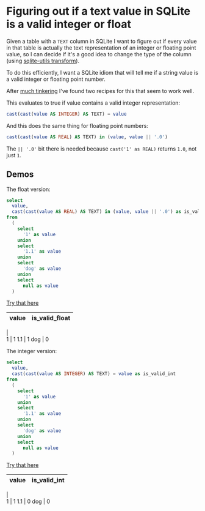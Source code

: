 # Figuring out if a text value in SQLite is a valid integer or float

Given a table with a `TEXT` column in SQLite I want to figure out if every value in that table is actually the text representation of an integer or floating point value, so I can decide if it's a good idea to change the type of the column (using [sqlite-utils transform](https://sqlite-utils.readthedocs.io/en/stable/python-api.html#transforming-a-table)).

To do this efficiently, I want a SQLite idiom that will tell me if a string value is a valid integer or floating point number.

After [much tinkering](https://github.com/simonw/sqlite-utils/issues/179) I've found two recipes for this that seem to work well.

This evaluates to true if value contains a valid integer representation:
```sql
cast(cast(value AS INTEGER) AS TEXT) = value
```
And this does the same thing for floating point numbers:
```sql
cast(cast(value AS REAL) AS TEXT) in (value, value || '.0')
```
The `|| '.0'` bit there is needed because `cast('1' as REAL)` returns `1.0`, not just `1`.

## Demos

The float version:

```sql
select
  value,
  cast(cast(value AS REAL) AS TEXT) in (value, value || '.0') as is_valid_float
from
  (
    select
      '1' as value
    union
    select
      '1.1' as value
    union
    select
      'dog' as value
    union
    select
      null as value
  )
```
[Try that here](https://latest.datasette.io/fixtures?sql=select%0D%0A++value%2C%0D%0A++cast%28cast%28value+AS+REAL%29+AS+TEXT%29+in+%28value%2C+value+%7C%7C+%27.0%27%29+as+is_valid_float%0D%0Afrom%0D%0A++%28%0D%0A++++select%0D%0A++++++%271%27+as+value%0D%0A++++union%0D%0A++++select%0D%0A++++++%271.1%27+as+value%0D%0A++++union%0D%0A++++select%0D%0A++++++%27dog%27+as+value%0D%0A++++union%0D%0A++++select%0D%0A++++++null+as+value%0D%0A++%29)

value | is_valid_float
-- | --
  |  
1 | 1
1.1 | 1
dog | 0

The integer version:
```sql
select
  value,
  cast(cast(value AS INTEGER) AS TEXT) = value as is_valid_int
from
  (
    select
      '1' as value
    union
    select
      '1.1' as value
    union
    select
      'dog' as value
    union
    select
      null as value
  )
```
[Try that here](https://latest.datasette.io/fixtures?sql=select%0D%0A++value%2C%0D%0A++cast%28cast%28value+AS+INTEGER%29+AS+TEXT%29+%3D+value+as+is_valid_int%0D%0Afrom%0D%0A++%28%0D%0A++++select%0D%0A++++++%271%27+as+value%0D%0A++++union%0D%0A++++select%0D%0A++++++%271.1%27+as+value%0D%0A++++union%0D%0A++++select%0D%0A++++++%27dog%27+as+value%0D%0A++++union%0D%0A++++select%0D%0A++++++null+as+value%0D%0A++%29)

value | is_valid_int
-- | --
  |  
1 | 1
1.1 | 0
dog | 0
